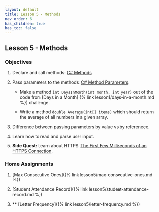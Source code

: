 ```yaml
---
layout: default
title: Lesson 5 - Methods
nav_order: 6
has_children: true
has_toc: false
---
```


## Lesson 5 - Methods

### Objectives

1. Declare and call methods: [C# Methods](https://www.w3schools.com/cs/cs_methods.php)

2. Pass parameters to the methods: [C# Method Parameters](https://www.w3schools.com/cs/cs_method_parameters.php).

   * Make a method `int DaysInMonth(int month, int year)` out of the code from [Days in a Month]({% link lesson1/days-in-a-month.md %}) challenge.

   * Write a method `double Average(int[] items)` which should return the average of all numbers in a given array. 

3. Difference between passing parameters by value vs by referenece.

4. Learn how to read and parse user input.

5. **Side Quest:** Learn about HTTPS: [The First Few Milliseconds of an HTTPS Connection](http://www.moserware.com/2009/06/first-few-milliseconds-of-https.html).

### Home Assignments

1. [Max Consecutive Ones]({% link lesson5/max-consecutive-ones.md %})

2. [Student Attendance Record]({% link lesson5/student-attendance-record.md %})

3. \*\* [Letter Frequency]({% link lesson5/letter-frequency.md %})




